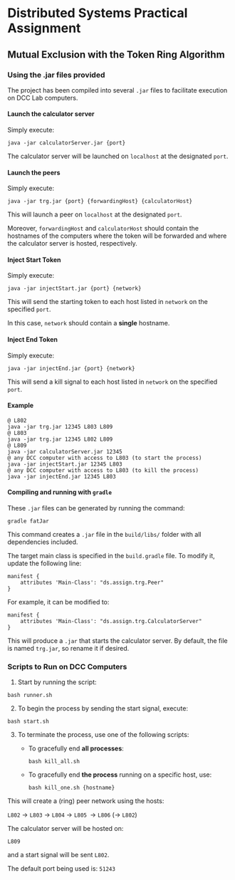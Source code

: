 # Distributed Systems Practical Assignment
## Mutual Exclusion with the Token Ring Algorithm 


### Using the .jar files provided

The project has been compiled into several ```.jar``` files to facilitate execution on DCC Lab computers.

#### Launch the calculator server

Simply execute:

```
java -jar calculatorServer.jar {port}
```

The calculator server will be launched on ```localhost``` at the designated ```port```.

#### Launch the peers

Simply execute:

```
java -jar trg.jar {port} {forwardingHost} {calculatorHost}
```

This will launch a peer on ```localhost``` at the designated ```port```.

Moreover, ```forwardingHost``` and ```calculatorHost``` should contain the hostnames of the computers where the token will be forwarded and where the calculator server is hosted, respectively.

#### Inject Start Token

Simply execute:

```
java -jar injectStart.jar {port} {network}
```

This will send the starting token to each host listed in ```network``` on the specified ```port```.

In this case, ```network``` should contain a **single** hostname.

#### Inject End Token

Simply execute:

```
java -jar injectEnd.jar {port} {network}
```

This will send a kill signal to each host listed in ```network``` on the specified ```port```.

#### Example

```
@ L802
java -jar trg.jar 12345 L803 L809
@ L803
java -jar trg.jar 12345 L802 L809
@ L809
java -jar calculatorServer.jar 12345
@ any DCC computer with access to L803 (to start the process)
java -jar injectStart.jar 12345 L803
@ any DCC computer with access to L803 (to kill the process)
java -jar injectEnd.jar 12345 L803
```

#### Compiling and running with ```gradle``` 

These ```.jar``` files can be generated by running the command:

```
gradle fatJar
```

This command creates a ```.jar``` file in the ```build/libs/``` folder with all dependencies included.

The target main class is specified in the ```build.gradle``` file. To modify it, update the following line:

```
manifest {
    attributes 'Main-Class': "ds.assign.trg.Peer"         
}
```

For example, it can be modified to:

```
manifest {
    attributes 'Main-Class': "ds.assign.trg.CalculatorServer"         
}
```

This will produce a ```.jar``` that starts the calculator server.  By default, the file is named ```trg.jar```, so rename it if desired.

### Scripts to Run on DCC Computers

1. Start by running the script:

```
bash runner.sh
``` 

2. To begin the process by sending the start signal, execute:

```
bash start.sh
```

3. To terminate the process, use one of the following scripts:

   - To gracefully end **all processes**:

     ``` 
     bash kill_all.sh
     ```

   - To gracefully end **the process** running on a specific host, use:

     ``` 
     bash kill_one.sh {hostname}
     ```

This will create a (ring) peer network using the hosts:

```L802``` → ```L803``` → ```L804``` → ```L805 ```→ ```L806``` (→ ```L802```)

The calculator server will be hosted on:

```L809```

and a start signal will be sent ```L802```.

The default port being used is: ```51243```
